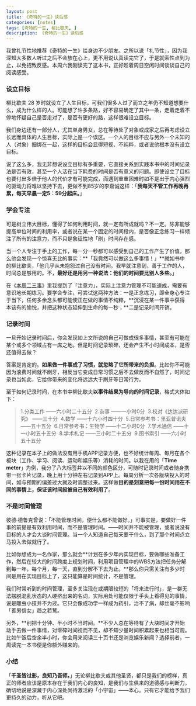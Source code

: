 ```yaml
---
layout: post
title: 《奇特的一生》读后感
categories: [notes]
tags: [奇特的一生, 柳比歇夫, ]
description: 《奇特的一生》读后感
---
```


我曾礼节性地推荐《奇特的一生》给身边不少朋友。之所以说「礼节性」，因为我深知大多数人听过之后不会放在心上，更不用说认真读完它了，于是就索性点到为止，以免招致反感。本周六我刚读完了这本书，正好趁着周日空闲时间谈谈自己的阅读感受。

### 设立目标

柳比歇夫 28 岁时就设立了人生目标，可我们很多人过了而立之年仍不知道想要什么，成为什么样的人。可能想了许多条路，好不容易确定了其中一条，走着走着不停地怀疑自己是否走对了，是否有更好的路，这样很难设立目标。

我们身边还有一部分人，尤其单身男女，总在等待处了对象或成家之后再考虑设立长远而具体的人生目标，实际上是一个误区。一个人的目标不应与另外一个未知的人（对象）捆绑在一起，这样的目标会显得短视、不纯粹，或者说他根本没有设立目标。

说了这么多，我无非想说设立目标有多重要，它直接关系到实践本书中的时间记录法是否有效，甚至一个人活在当下耗费的时间是否有意义的问题。即使设立了目标也要付出多倍于他人的代价才有可能完成，而遇到重重困难时如不是出于内心强烈的驱动力将难以坚持下去，更做不到85岁的李嘉诚这样：「**我每天不管工作再晚再累，每天早晨一定5：59分起床。**」

### 学会专注

可是树立伟大目标，懂得了如何利用时间，就一定有所成就吗？不一定。除非能够提高单位时间的利用率，或者说在某一个固定的时间段内，是否像正念练习一样倾注了所有的注意力，而不只是象征性地「刷」时间存在感。

当一个人专注于手上的工作，每一分一秒都可以感受到自己的工作产生了价值，那么他会发现一个惊喜无比的事实：**「我竟然可以做这么多事情！」**就如书中的柳比歇夫，「他几乎从未抱怨过自己没有时间。我早就注意到，善于工作的人，时间总是够用的。不，**最好还是用另一种说法：他们的时间要比别人多些。**」

在《[本周二三事](http://mp.weixin.qq.com/s?__biz=MzI4NzIxNjA5MA==&mid=2247483795&idx=1&sn=778ea7c017a9eb20c032e1b9378d6a9f&scene=21#wechat_redirect)》里我提到了「注意力」，实际上注意力管理不可能速成，需要有意识地长期练习。要学会专注，可尝试这两种方法：一是正念练习，即全身心专注于当下，任何多余念头都可能使正在做的事情不纯粹，**沉浸在某一件事中获得本该有的愉悦，并把这种状态延伸到生命的每一秒；**二是记录时间开销。

### 记录时间

一旦开始记录时间后，你会发现如上文所说的自己可做成很多事情，甚至有可能在某个或多个领域占有一席之地。但是时间记录琐碎，还会产生不小时间成本，是否还值得去做？

答案是肯定的。**如果做一件事成了习惯，就忽略了它所带来的负担**。比如你不可能因为浪费时间就不刷牙，相反当它变成日常习惯之后不去做反而不自然了，时间记录也当如此，它给你带来的变化将远远大于刷牙等日常行为。

至于如何记录时间，在本书中柳比歇夫**以事件结果为导向的时间记录**，格式大体如下：
>1.分类工作 ——六小时二十五分 
>2.杂事 ——一小时0分 
3.校对《达达派研究》 ——三十分 
4.数学 ——十六小时四十分 
5.日常参考书：里亚普诺夫 ——五十五分 
6.日常参考书：生物学 ——十二小时0分 
7.学术通信 ——十一小时五十五分 
8.学术札记 ——三小时二十五分 
9.图书索引 ——六小时五十五分

这种记录在本子上的做法没有用手机APP记录方便，也不好统计每周、每月在各个板块（工作、学习、阅读、运动和娱乐等）消耗的时间。以我在用的「**Time meter**」为例，我分了八大标签并以不同的颜色区分，可随时记录时间或者随身携带一张卡片记录，晚上用十分钟左右记录到APP上。每周分析一次各版块投入的时间，如与预期的偏差过大就及时调整过来。这样做**目的是刻意把每一份时间用在不同的事情上，保证该时间段被自己有效利用了**。

### 不是时间管理

彼德∙德鲁克曾说：「不能管理时间，便什么都不能做好。」可事实是，要做好一件事的前提是有效利用时间，而不是管理时间。——时间并不能被管理，或者说没有目标的人才会大谈时间管理。当一个人知道自己每天要干什么，到了那个时间点立马投入去做就行了。

比如你想成为一名作家，那么就会**计划在多少年内实现目标，要做哪些准备工作，然后在较大的时间跨度上规划时间，利用项目管理中的WBS方法把任务分解到每一年，每个月，每一天，直到分解不下去为止。**那么你只需关注有多少时间是用在实现目标上了，这只能算是时间统计，不是管理。

我们时常听到的时间管理，至多关注现在或期限较短的「将来进行时」，是一群无法摆脱混乱状态的人硬挤出来的名词，实际用处可能仅限于手头上看得见的事情，说是雕虫小技并不为过。它只会像成功学一样成为药引，治不了病，却丝毫不影响「善男信女」趋之若鹜。

另外，**别把十分钟、半小时不当时间。**不少人总在等待有了大块时间才开始动手去做一件事情，对零碎时间视而不见，却不知少量时间积累起来也相当可观。比如午饭后空余半小时，你会用来阅读三十页书还是浏览娱乐新闻？选择前者，一周读完一本书便是你额外赚来的。

### 小结

「**千圣皆过影，良知乃吾师。**」无论柳比歇夫或其他圣贤，都只是我们的榜样，真正的师者应该是原本存在于我们内心的良知，是我们与生俱来的道德感与判断力，确切地说是深藏于内心深处尚待激活的「小宇宙」——本心。只有它才能给予我们更持久的动力，听从它吧。
